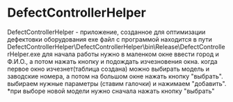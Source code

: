 # DefectControllerHelper
DefectControllerHelper - приложение, созданное для оптимизации дефектовки оборудования
exe файл с программой находится в пути DefectControllerHelper\DefectControllerHelper\bin\Release\DefectControllerHelper.exe
для начала работы нужно в маленком окне ввести город и Ф.И.О., а потом нажать кнопку и подождать изчезновения окна.
когда первое окно изчезнет(таблица создана) можно выбирать модель и заводские номера, а потом на большом окне нажать кнопку "выбрать".
выбираем нужные параметры (ставим галочки) и нажимаем "добавить".
*при выборе новой модели нужно сначала нажать кнопку "выбрать"
